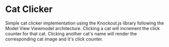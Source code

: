 # Cat Clicker

Simple cat clicker implementation using the Knockout.js library following the Model View Viewmodel architecture. Clicking a cat will increment the click counter for that cat. Clicking another cat's name will render the corresponding cat image and it's click counter.
